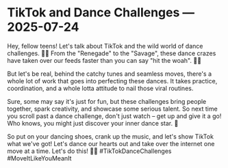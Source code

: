 # TikTok and Dance Challenges — 2025-07-24

Hey, fellow teens! Let's talk about TikTok and the wild world of dance challenges. 💃🕺 From the "Renegade" to the "Savage", these dance crazes have taken over our feeds faster than you can say "hit the woah". 📱🔥

But let's be real, behind the catchy tunes and seamless moves, there's a whole lot of work that goes into perfecting these dances. It takes practice, coordination, and a whole lotta attitude to nail those viral routines.

Sure, some may say it's just for fun, but these challenges bring people together, spark creativity, and showcase some serious talent. So next time you scroll past a dance challenge, don't just watch – get up and give it a go! Who knows, you might just discover your inner dance star. 💫

So put on your dancing shoes, crank up the music, and let's show TikTok what we've got! Let's dance our hearts out and take over the internet one move at a time. Let's do this! 💃🎶 #TikTokDanceChallenges #MoveItLikeYouMeanIt